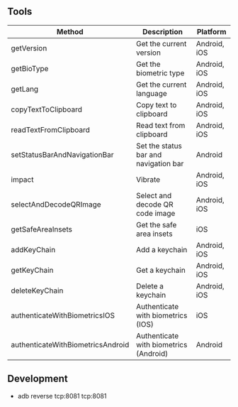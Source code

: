 ## Tools
<!-- table -->
| Method | Description | Platform |
| --- | --- | --- |
| getVersion | Get the current version | Android, iOS |
| getBioType | Get the biometric type | Android, iOS |
| getLang | Get the current language | Android, iOS |
| copyTextToClipboard | Copy text to clipboard | Android, iOS |
| readTextFromClipboard | Read text from clipboard | Android, iOS |
| setStatusBarAndNavigationBar | Set the status bar and navigation bar | Android |
| impact | Vibrate | Android, iOS |
| selectAndDecodeQRImage | Select and decode QR code image | Android, iOS |
| getSafeAreaInsets | Get the safe area insets | iOS |
| addKeyChain | Add a keychain | Android, iOS |
| getKeyChain | Get a keychain | Android, iOS |
| deleteKeyChain | Delete a keychain | Android, iOS |
| authenticateWithBiometricsIOS | Authenticate with biometrics (IOS) | iOS |
| authenticateWithBiometricsAndroid | Authenticate with biometrics (Android) | Android |


## Development
* adb reverse tcp:8081 tcp:8081